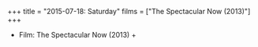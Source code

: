 +++
title = "2015-07-18: Saturday"
films = ["The Spectacular Now (2013)"]
+++


* Film: The Spectacular Now (2013) +

